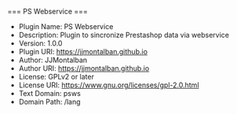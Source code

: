 === PS Webservice ===
* Plugin Name: PS Webservice
* Description: Plugin to sincronize Prestashop data via webservice
* Version:     1.0.0
* Plugin URI:  https://jjmontalban.github.io
* Author:      JJMontalban
* Author URI:  https://jjmontalban.github.io
* License:     GPLv2 or later
* License URI: https://www.gnu.org/licenses/gpl-2.0.html
* Text Domain: psws
* Domain Path: /lang
